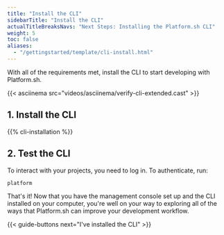 ```yaml
---
title: "Install the CLI"
sidebarTitle: "Install the CLI"
actualTitleBreaksNavs: "Next Steps: Installing the Platform.sh CLI"
weight: 5
toc: false
aliases:
  - "/gettingstarted/template/cli-install.html"
---
```


With all of the requirements met, install the CLI to start developing with Platform.sh.

{{< asciinema src="videos/asciinema/verify-cli-extended.cast" >}}

## 1. Install the CLI

{{% cli-installation %}}

## 2. Test the CLI

To interact with your projects, you need to log in.
To authenticate, run:

```bash
platform
```

That's it!
Now that you have the management console set up and the CLI installed on your computer,
you're well on your way to exploring all of the ways that Platform.sh can improve your development workflow.

{{< guide-buttons next="I've installed the CLI" >}}
